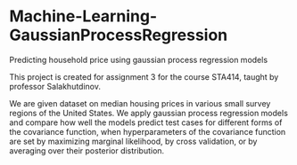 # Machine-Learning-GaussianProcessRegression
Predicting household price using gaussian process regression models

This project is created for assignment 3 for the course STA414, taught by professor Salakhutdinov. 

We are given dataset on median 
housing prices in various small survey regions of the United States. We apply gaussian process regression models  and compare how well the models predict test cases for different forms of the covariance function, when hyperparameters
of the covariance function are set by maximizing marginal likelihood, by cross validation, or
by averaging over their posterior distribution.

